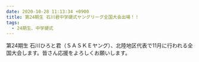 ```yaml
---
date: 2020-10-28 11:13:34 +0900
title: 第24期生 石川君中学硬式ヤングリーグ全国大会出場！！
tags:
  - 24期生、中学硬式
---
```

第24期生 石川ひろと君（ＳＡＳＫＥヤング）、北陸地区代表で11月に行われる全国大会します。皆さん応援をよろしくお願いします。
